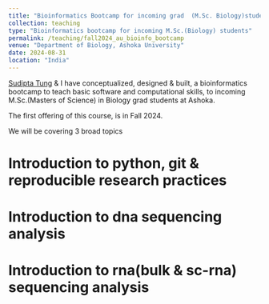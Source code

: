 ```yaml
---
title: "Bioinformatics Bootcamp for incoming grad  (M.Sc. Biology)students - Fall 2024"
collection: teaching
type: "Bioinformatics bootcamp for incoming M.Sc.(Biology) students"
permalink: /teaching/fall2024_au_bioinfo_bootcamp
venue: "Department of Biology, Ashoka University"
date: 2024-08-31
location: "India"
---
```


[Sudipta Tung](https://sites.google.com/site/sudiptatung/) & I have conceptualized, designed & built, a bioinformatics bootcamp to teach basic software and computational skills, to incoming M.Sc.(Masters of Science) in Biology grad students at Ashoka.

The first offering of this course, is in Fall 2024.

We will be covering 3 broad topics

Introduction  to python, git & reproducible research practices
======

Introduction to dna sequencing analysis
======

Introduction to rna(bulk & sc-rna) sequencing analysis
======